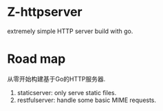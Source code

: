 # Z-httpserver
extremely simple HTTP server build with go.

# Road map

从零开始构建基于Go的HTTP服务器.
1. staticserver: only serve static files.
2. restfulserver: handle some basic MIME requests.
